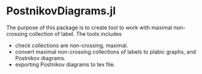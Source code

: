 # PostnikovDiagrams.jl

The purpose of this package is to create tool to work with maximal non-crossing collection of label. 
The tools includes 
- check collections are non-crossing, maximal.
- convert maximal non-crossing collections of labels to plabic graphs, and Postnikov diagrams.
- exporting Postnikov diagrams to tex file.

